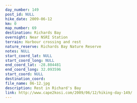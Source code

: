 ```yaml
---
day_number: 149
post_id: NULL
hike_date: 2009-06-12
km: 0
map_number: 69
destination: Richards Bay
overnight: Near NSRI Station
terrain: Harbour crossing and rest
nature_reserve: Richards Bay Nature Reserve
notes: NULL
start_coord_lat: NULL
start_coord_long: NULL
end_coord_lat: -28.804481
end_coord_long: 32.093596
start_coord: NULL
destination_coord: 
file_name: 06-12.jpg
description: Rest in Richard's Bay
link: http://www.cape2kosi.com/2009/06/12/hiking-day-149/
---
```

